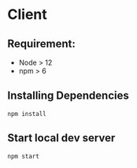 # Client

## Requirement:

- Node > 12
- npm > 6

## Installing Dependencies

```
npm install 
```

## Start local dev server

```
npm start
```
